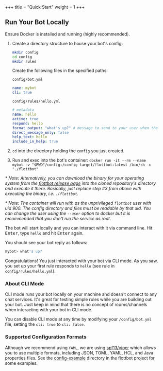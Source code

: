 +++
title = "Quick Start"
weight = 1
+++

## Run Your Bot Locally

Ensure Docker is installed and running (highly recommended).

1. Create a directory structure to house your bot's config:

   ```sh
   mkdir config
   cd config
   mkdir rules
   ```

   Create the following files in the specified paths:

   `config/bot.yml`

   ```yaml
   name: mybot
   cli: true
   ```

   `config/rules/hello.yml`

   ```yaml
   # metadata
   name: hello
   active: true
   respond: hello
   format_output: "what's up?" # message to send to your user when they say hello
   direct_message_only: false
   help_text: hello
   include_in_help: true
   ```

2. `cd` into the directory holding the `config` you just created.

3. Run and exec into the bot's container: `docker run -it --rm --name mybot -v "$PWD"/config:/config target/flottbot:latest /bin/sh -c "./flottbot"`

_\* Note: Alternatively, you can download the binary for your operating system from the [flottbot release page](https://github.com/target/flottbot/releases) into the cloned repository's directory and execute it there. Basically, just replace step #3 from above with executing the binary, i.e. `./flottbot`._

_\* Note: The container will run with as the unprivileged `flottbot` user with uid 900. The config directory and files must be readable by that uid. You can change the user using the `--user` option to docker but it is recommended that you don't run the service as root._

The bot will start locally and you can interact with it via command line. Hit <kbd>Enter</kbd>, type `hello` and hit <kbd>Enter</kbd> again.

You should see your bot reply as follows:

```sh
mybot> what's up?
```

Congratulations! You just interacted with your bot via CLI mode. As you saw, you set up your first rule responds to `hello` (see rule in `config/rules/hello.yml`).

### About CLI Mode

CLI mode runs your bot locally on your machine and doesn't connect to any chat services. It's great for testing simple rules while you are building out your bot. Just keep in mind that there is no concept of rooms/channels when interacting with your bot in CLI mode.

You can disable CLI mode at any time by modifying your `/config/bot.yml` file, setting the `cli: true` to `cli: false`.

### Supported Configuration Formats

Although we recommend using `YAML`, we are using [spf13/viper](https://github.com/spf13/viper) which allows you to use multiple formats, including JSON, TOML, YAML, HCL, and Java properties files. See the [config-example](https://github.com/target/flottbot/tree/master/config-example) directory in the flottbot project for some examples.
